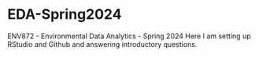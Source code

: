 # EDA-Spring2024
ENV872 - Environmental Data Analytics - Spring 2024
Here I am setting up RStudio and Github and answering introductory questions.